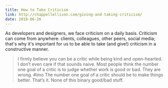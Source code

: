 ```yaml
---
title: How to Take Criticism
link: http://chappellellison.com/giving-and-taking-criticism/
date: 2018-06-26
---
```


As developers and designers, we face criticism on a daily basis. Criticism can come from anywhere: clients, colleagues, other peers, social media; that's why it's important for us to be able to take (and give!) criticism in a constructive manner.

> I firmly believe you can be a critic while being kind and open-hearted.
> I don’t even care if that sounds naive.
> Most people think the number one goal of a critic is to judge whether work is good or bad.
> They are wrong. \#imo
> The number one goal of a critic should be to make things better. That’s it. None of this binary good/bad stuff.
